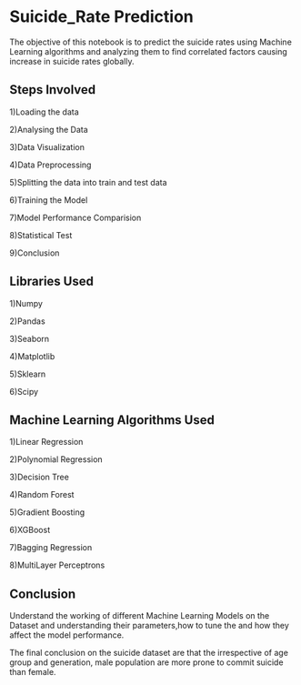 # Suicide_Rate Prediction

The objective of this notebook is to predict the suicide rates using Machine Learning algorithms and analyzing them to find correlated factors causing increase in suicide rates globally.

## Steps Involved
1)Loading the data

2)Analysing the Data

3)Data Visualization

4)Data Preprocessing 

5)Splitting the data into train and test data

6)Training the Model

7)Model Performance Comparision

8)Statistical Test

9)Conclusion


## Libraries Used

1)Numpy

2)Pandas

3)Seaborn

4)Matplotlib

5)Sklearn

6)Scipy


## Machine Learning Algorithms Used

1)Linear Regression

2)Polynomial Regression

3)Decision Tree

4)Random Forest

5)Gradient Boosting

6)XGBoost

7)Bagging Regression

8)MultiLayer Perceptrons 

## Conclusion

Understand the working of different Machine Learning Models on the Dataset and understanding their parameters,how to tune the and how they affect the model performance.

The final conclusion on the suicide dataset are that the irrespective of age group and generation, male population are more prone to commit suicide than female.
